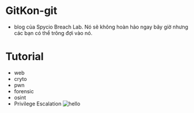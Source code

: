 # GitKon-git
- blog của Spycio Breach Lab.
Nó sẽ không hoàn hảo ngay bây giờ nhưng các bạn có thể trông đợi vào nó.
# Tutorial
- web
- cryto
- pwn
- forensic
- osint
- Privilege Escalation
![hello]([https://tryhackme.com/badge/816004](https://tryhackme-badges.s3.amazonaws.com/hackervnn40.png))
